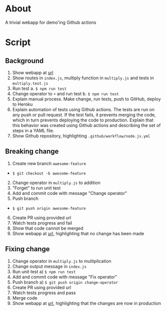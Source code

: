 # About
A trivial webapp for demo'ing Github actions

# Script

## Background
1) Show webapp at [url](http://ls-actions-demo.herokuapp.com/)
2) Show routes in `index.js`, multiply function in `multiply.js` and tests in `multiply.test.js`
3) Run test
  a. `$ npm run test`
4) Change operator to `+` and run test
  b. `$ npm run test`
5) Explain manual process. Make change, run tests, push to GitHub, deploy to Heroku
6) Explain automation of tests using Github actions. The tests are run on any push or pull request. If the test fails, it prevents merging the code, which in turn prevents deploying the code to production. Explain that this behavior was created using Github actions and describing the set of steps in a YAML file. 
7) Show Github repository, highlighting `.github/workflow/node.js.yml`

## Breaking change
1) Create new branch `awesome-feature` 
  * `$ git checkout -b awesome-feature`
2) Change operator in `multiply.js` to addition
3) "Forget" to run unit test
4) Add and commit code with message "Change operator"
5) Push branch 
  * `$ git push origin awesome-feature`
6) Create PR using provided url 
7) Watch tests progress and fail
8) Show that code cannot be merged
9) Show webapp at [url](http://ls-actions-demo.herokuapp.com/), highlighting that no change has been made

## Fixing change
1) Change operator in `multiply.js` to multiplication
2) Change output message in `index.js`
3) Run unit test 
  a) `$ npm run test`
4) Add and commit code with message "Fix operator"
5) Push branch 
  a) `$ git push origin change-operator`
6) Create PR using provided url 
7) Watch tests progress and pass
8) Merge code
9) Show webapp at [url](http://ls-actions-demo.herokuapp.com/), highlighting that the changes are now in production

